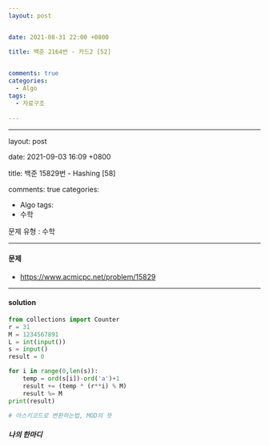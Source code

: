 ```yaml
---
layout: post


date: 2021-08-31 22:00 +0800

title: 백준 2164번 - 카드2 [52]

  
comments: true
categories: 
  - Algo
tags: 
  - 자료구조
  
---
```


---

layout: post


date: 2021-09-03 16:09 +0800

title: 백준 15829번 - Hashing [58]


comments: true
categories: 
  - Algo
tags: 
  - 수학

문제 유형 : 수학

---

#### 문제

- https://www.acmicpc.net/problem/15829


---

#### solution

```python
from collections import Counter
r = 31
M = 1234567891
L = int(input())
s = input()
result = 0

for i in range(0,len(s)):
    temp = ord(s[i])-ord('a')+1
    result += (temp * (r**i) % M)
    result %= M
print(result)

# 아스키코드로 변환하는법, MOD의 뜻

```



 ##### 나의 한마디

